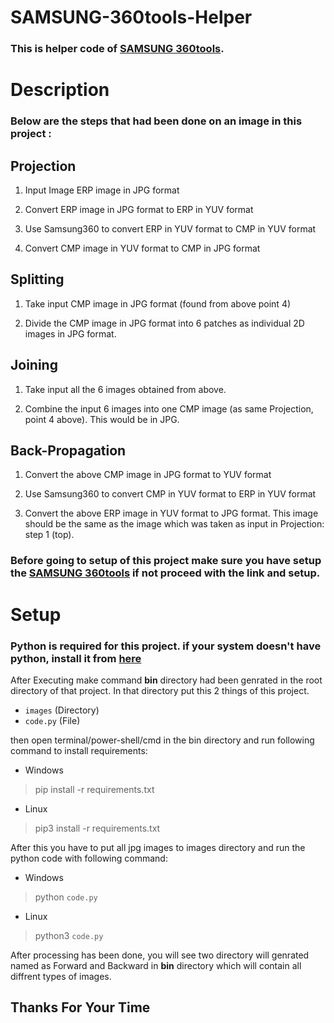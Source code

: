 # SAMSUNG-360tools-Helper

### This is helper code of [SAMSUNG 360tools](https://github.com/Samsung/360tools).


# Description

### Below are the steps that had been done on an image in this project :

## Projection

1. Input Image ERP image in JPG format

2. Convert ERP image in JPG format to ERP in YUV format

3. Use Samsung360 to convert ERP in YUV format to CMP in YUV format

4. Convert CMP image in YUV format to CMP in JPG format

## Splitting

1. Take input CMP image in JPG format (found from above point 4)

2. Divide the CMP image in JPG format into 6 patches as individual 2D images in JPG format.

## Joining

1. Take input all the 6 images obtained from above.

2. Combine the input 6 images into one CMP image (as same Projection, point 4 above). This would be in JPG.

## Back-Propagation

1. Convert the above CMP image in JPG format to YUV format

2. Use Samsung360 to convert CMP in YUV format to ERP in YUV format

3. Convert the above ERP image in YUV format to JPG format. This image should be the same as the image which was taken as input in Projection: step 1 (top).


### Before going to setup of this project make sure you have setup the [SAMSUNG 360tools](https://github.com/Samsung/360tools) if not proceed with the link and setup. 


# Setup

### **Python** is required for this project. if your system doesn't have python, install it from [here](https://www.python.org/)

After Executing make command __bin__ directory had been genrated in the root directory of that project. In that directory put this 2 things of this project.

* `images` (Directory)
* `code.py` (File)

then open terminal/power-shell/cmd in the bin directory and run following command to install requirements:

* Windows

> pip install -r requirements.txt

* Linux

> pip3 install -r requirements.txt


After this you have to put all jpg images to images directory and run the python code with following command: 

* Windows

> python `code.py`

* Linux

> python3 `code.py`

After processing has been done, you will see two directory will genrated named as Forward and Backward in **bin** directory which will contain all diffrent types of images.


## Thanks For Your Time
